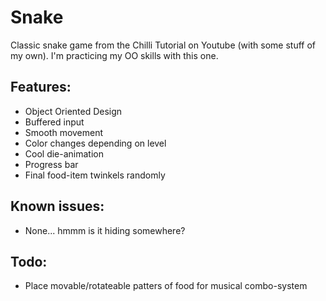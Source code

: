 # Snake
Classic snake game from the Chilli Tutorial on Youtube (with some stuff of my own). 
I'm practicing my OO skills with this one.

## Features:
- Object Oriented Design
- Buffered input
- Smooth movement
- Color changes depending on level
- Cool die-animation
- Progress bar
- Final food-item twinkels randomly

## Known issues:
- None... hmmm is it hiding somewhere?

## Todo:
- Place movable/rotateable patters of food for musical combo-system
